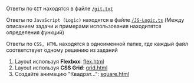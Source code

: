 Ответы по `GIT` находятся в файле [`/git.txt`](https://github.com/sequencerr/task-intern/blob/main/git.txt)

Ответы по `JavaScript (Logic)` находятся в файле [`/JS-Logic.ts`](https://github.com/sequencerr/task-intern/blob/main/JS-Logic.ts) (Между описанием задачи и примерами использования находитятся определения функций)

Ответы по `CSS, HTML` находятся в одноименной папке, где каждый файл соответствует одному решению из заданий
1. Layout используя **Flexbox**: [flex.html](https://github.com/sequencerr/task-intern/blob/main/CSS%2C%20HTML/flex.html)
2. Layout используя **CSS Grid**: [grid.html](https://github.com/sequencerr/task-intern/blob/main/CSS%2C%20HTML/grid.html)
3. Создайте анимацию "Квадрат...": [square.html](https://github.com/sequencerr/task-intern/blob/main/CSS%2C%20HTML/square.html)
